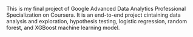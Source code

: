 This is my final project of Google Advanced Data Analytics Professional Specialization on Coursera.
It is an end-to-end project cintaining data analysis and exploration, hypothesis testing, logistic regression, random forest, and XGBoost machine learning model.
